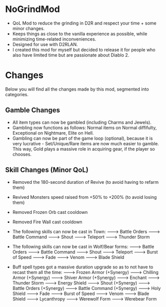 # NoGrindMod
- QoL Mod to reduce the grinding in D2R and respect your time + some minor changes.
- Keeps things as close to the vanilla experience as possible, while minimizing time-related inconveniences.
- Designed for use with D2RLAN.
- I created this mod for myself but decided to release it for people who also have limited time but are passionate about Diablo 2.

# Changes

Below you will find all the changes made by this mod, segmented into categories.

## Gamble Changes
- All item types can now be gambled (including Charms and Jewels).
- Gambling now functions as follows: Normal items on Normal diffifulty, Exceptional on Nightmare, Elite on Hell.
- Gambling can now be part of the game loop (optional), because it is very lucrative - Set/Unique/Rare items are now much easier to gamble. This way, Gold plays a massive role in acquiring gear, if the player so chooses.

## Skill Changes (Minor QoL)
- Removed the 180-second duration of Revive (to avoid having to refarm them)
- Revived Monsters speed raised from +50% to +200% (to avoid losing them)
- Removed Frozen Orb cast cooldown
- Removed Fire Wall cast cooldown

- The following skills can now be cast in Town:
	---> Battle Orders
	---> Battle Command
	---> Shout
	---> Teleport
	---> Thunder Storm

- The following skills can now be cast in Wolf/Bear forms:
	---> Battle Orders
	---> Battle Command
	---> Shout
	---> Teleport
	---> Burst of Speed
	---> Fade
	---> Venom
	---> Blade Shield

- Buff spell types got a massive duration upgrade so as to not have to recast them all the time:
	---> Frozen Armor (+Synergy)
	---> Chilling Armor (+Synergy)
	---> Shiver Armor (+Synergy)
	---> Enchant
	---> Thunder Storm
	---> Energy Shield
	---> Shout (+Synergy)
	---> Battle Orders (+Synergy)
	---> Battle Command (+Synergy)
	---> Holy Shield
	---> Fade
	---> Burst of Speed
	---> Venom
	---> Blade Shield
	---> Lycanthropy
	---> Werewolf Form
	---> Werebear Form